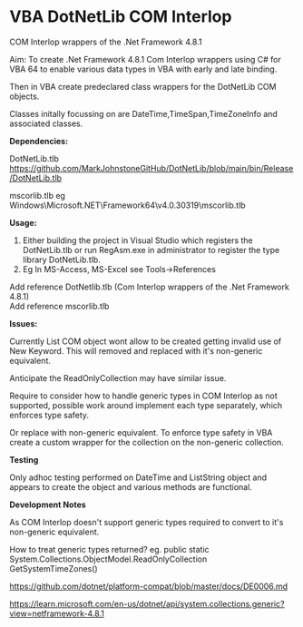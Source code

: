 # VBA DotNetLib COM Interlop
 COM Interlop wrappers of the .Net Framework 4.8.1
 
  Aim: To create .Net Framework 4.8.1 Com Interlop wrappers using C# for VBA 64 to enable various data types in VBA with early and late binding.
 
 Then in VBA create predeclared class wrappers for the DotNetLib COM objects.
 
 Classes initally focussing on are DateTime,TimeSpan,TimeZoneInfo and associated classes.
 
 **Dependencies:**
   
   DotNetLib.tlb https://github.com/MarkJohnstoneGitHub/DotNetLib/blob/main/bin/Release/DotNetLib.tlb
   
   mscorlib.tlb eg Windows\Microsoft.NET\Framework64\v4.0.30319\mscorlib.tlb
   
 **Usage:**
 
 1) Either building the project in Visual Studio which registers the DotNetLib.tlb or run RegAsm.exe in administrator to register the type library DotNetLib.tlb.
 2) Eg In MS-Access, MS-Excel see Tools->References
 
 Add reference DotNetlib.tlb (Com Interlop wrappers of the .Net Framework 4.8.1)  
 Add reference mscorlib.tlb
 
 **Issues:**
 
 Currently List COM object wont allow to be created getting invalid use of New Keyword.  This will removed and replaced with it's non-generic equivalent.
 
 Anticipate the ReadOnlyCollection may have similar issue.
 
 Require to consider how to handle generic types in COM Interlop as not supported, possible work around implement each type separately, which enforces type safety.  
 
 Or replace with non-generic equivalent.  To enforce type safety in VBA create a custom wrapper for the collection on the non-generic collection.
 
 **Testing**
 
 Only adhoc testing performed on DateTime and ListString object and appears to create the object and various methods are functional.
 
 **Development Notes**
  
  As COM Interlop doesn't support generic types required to convert to it's non-generic equivalent.
  
  How to treat generic types returned? eg. public static System.Collections.ObjectModel.ReadOnlyCollection<TimeZoneInfo> GetSystemTimeZones()
  
  
  https://github.com/dotnet/platform-compat/blob/master/docs/DE0006.md
 
  https://learn.microsoft.com/en-us/dotnet/api/system.collections.generic?view=netframework-4.8.1
 
